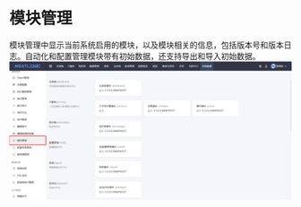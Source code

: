 # 模块管理
模块管理中显示当前系统启用的模块，以及模块相关的信息，包括版本号和版本日志。自动化和配置管理模块带有初始数据，还支持导出和导入初始数据。
![](README_IMAGES/modules/modules.png)